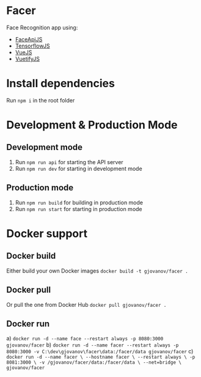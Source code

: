 # Facer
 Face Recognition app using:
 - [FaceApiJS](https://github.com/justadudewhohacks/face-api.js)
 - [TensorflowJS](https://github.com/tensorflow/tfjs)
 - [VueJS](https://github.com/vuejs/vue)
 - [VuetifyJS](https://github.com/vuetifyjs/vuetify)


# Install dependencies
Run `npm i` in the root folder

# Development & Production Mode

## Development mode
1. Run `npm run api` for starting the API server 
2. Run `npm run dev` for starting in development mode

## Production mode
1. Run `npm run build` for building in production mode
2. Run `npm run start` for starting in production mode

# Docker support

## Docker build
Either build your own Docker images
`docker build -t gjovanov/facer .`

## Docker pull
Or pull the one from Docker Hub
`docker pull gjovanov/facer .`

## Docker run
a) `docker run -d --name face --restart always -p 8080:3000 gjovanov/facer`
b) `docker run -d --name facer --restart always -p 8080:3000 -v C:\dev\gjovanov\facer\data:/facer/data gjovanov/facer`
c) `docker run -d --name facer \
    --hostname facer \
    --restart always \
    -p 8081:3000 \
    -v /gjovanov/facer/data:/facer/data \
    --net=bridge \
    gjovanov/facer`
